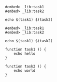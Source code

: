 
~~~task:lib:hello_world hello testlib
#embed> _lib:task1
#embed> _lib:task2

echo $(task1) $(task2) 
~~~

~~~task:_lib:hello_private_world hello private
#embed> _lib:task1
#embed> _lib:task2

echo $(task1) $(task2) 
~~~

~~~task:_lib:task1
function task1 () {
    echo hello
}
~~~

~~~task:_lib:task2
function task2 () {
    echo world
}
~~~

